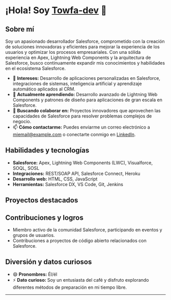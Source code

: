 # ¡Hola! Soy [Towfa-dev](https://github.com/Towfa-dev) 👋

## Sobre mí

Soy un apasionado desarrollador Salesforce, comprometido con la creación de soluciones innovadoras y eficientes para mejorar la experiencia de los usuarios y optimizar los procesos empresariales. Con una sólida experiencia en Apex, Lightning Web Components y la arquitectura de Salesforce, busco continuamente expandir mis conocimientos y habilidades en el ecosistema Salesforce.

- 👀 **Intereses:** Desarrollo de aplicaciones personalizadas en Salesforce, integraciones de sistemas, inteligencia artificial y aprendizaje automático aplicados al CRM.
- 🌱 **Actualmente aprendiendo:** Desarrollo avanzado de Lightning Web Components y patrones de diseño para aplicaciones de gran escala en Salesforce.
- 💞️ **Buscando colaborar en:** Proyectos innovadores que aprovechen las capacidades de Salesforce para resolver problemas complejos de negocio.
- 📫 **Cómo contactarme:** Puedes enviarme un correo electrónico a [miemail@example.com](mailto:miemail@example.com) o conectarte conmigo en [LinkedIn](https://www.linkedin.com/in/atorresf/).

## Habilidades y tecnologías

- **Salesforce:** Apex, Lightning Web Components (LWC), Visualforce, SOQL, SOSL
- **Integraciones:** REST/SOAP API, Salesforce Connect, Heroku
- **Desarrollo web:** HTML, CSS, JavaScript
- **Herramientas:** Salesforce DX, VS Code, Git, Jenkins

## Proyectos destacados

<!---_Aquí puedes enumerar algunos de tus proyectos destacados, con enlaces a los repositorios de GitHub y una breve descripción._--->

## Contribuciones y logros

- Miembro activo de la comunidad Salesforce, participando en eventos y grupos de usuarios.
- Contribuciones a proyectos de código abierto relacionados con Salesforce.

## Diversión y datos curiosos

- 😄 **Pronombres:** Él/él
- ⚡ **Dato curioso:** Soy un entusiasta del café y disfruto explorando diferentes métodos de preparación en mi tiempo libre.

---

<!---
Towfa-dev/Towfa-dev is a ✨ special ✨ repository because its `README.md` (this file) appears on your GitHub profile.
You can click the Preview link to take a look at your changes.
--->
